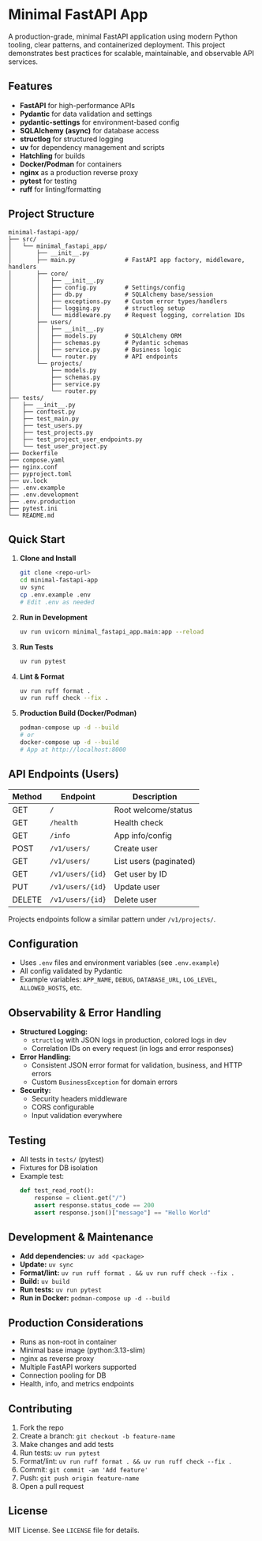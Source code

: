 # Minimal FastAPI App

A production-grade, minimal FastAPI application using modern Python tooling, clear patterns, and containerized deployment. This project demonstrates best practices for scalable, maintainable, and observable API services.

## Features

- **FastAPI** for high-performance APIs
- **Pydantic** for data validation and settings
- **pydantic-settings** for environment-based config
- **SQLAlchemy (async)** for database access
- **structlog** for structured logging
- **uv** for dependency management and scripts
- **Hatchling** for builds
- **Docker/Podman** for containers
- **nginx** as a production reverse proxy
- **pytest** for testing
- **ruff** for linting/formatting

## Project Structure

```
minimal-fastapi-app/
├── src/
│   └── minimal_fastapi_app/
│       ├── __init__.py
│       ├── main.py              # FastAPI app factory, middleware, handlers
│       ├── core/
│       │   ├── __init__.py
│       │   ├── config.py        # Settings/config
│       │   ├── db.py            # SQLAlchemy base/session
│       │   ├── exceptions.py    # Custom error types/handlers
│       │   ├── logging.py       # structlog setup
│       │   └── middleware.py    # Request logging, correlation IDs
│       ├── users/
│       │   ├── __init__.py
│       │   ├── models.py        # SQLAlchemy ORM
│       │   ├── schemas.py       # Pydantic schemas
│       │   ├── service.py       # Business logic
│       │   └── router.py        # API endpoints
│       └── projects/
│           ├── models.py
│           ├── schemas.py
│           ├── service.py
│           └── router.py
├── tests/
│   ├── __init__.py
│   ├── conftest.py
│   ├── test_main.py
│   ├── test_users.py
│   ├── test_projects.py
│   ├── test_project_user_endpoints.py
│   └── test_user_project.py
├── Dockerfile
├── compose.yaml
├── nginx.conf
├── pyproject.toml
├── uv.lock
├── .env.example
├── .env.development
├── .env.production
├── pytest.ini
└── README.md
```

## Quick Start

1. **Clone and Install**
   ```bash
   git clone <repo-url>
   cd minimal-fastapi-app
   uv sync
   cp .env.example .env
   # Edit .env as needed
   ```
2. **Run in Development**
   ```bash
   uv run uvicorn minimal_fastapi_app.main:app --reload
   ```
3. **Run Tests**
   ```bash
   uv run pytest
   ```
4. **Lint & Format**
   ```bash
   uv run ruff format .
   uv run ruff check --fix .
   ```
5. **Production Build (Docker/Podman)**
   ```bash
   podman-compose up -d --build
   # or
   docker-compose up -d --build
   # App at http://localhost:8000
   ```

## API Endpoints (Users)

| Method | Endpoint         | Description            |
| ------ | ---------------- | ---------------------- |
| GET    | `/`              | Root welcome/status    |
| GET    | `/health`        | Health check           |
| GET    | `/info`          | App info/config        |
| POST   | `/v1/users/`     | Create user            |
| GET    | `/v1/users/`     | List users (paginated) |
| GET    | `/v1/users/{id}` | Get user by ID         |
| PUT    | `/v1/users/{id}` | Update user            |
| DELETE | `/v1/users/{id}` | Delete user            |

Projects endpoints follow a similar pattern under `/v1/projects/`.

## Configuration

- Uses `.env` files and environment variables (see `.env.example`)
- All config validated by Pydantic
- Example variables: `APP_NAME`, `DEBUG`, `DATABASE_URL`, `LOG_LEVEL`, `ALLOWED_HOSTS`, etc.

## Observability & Error Handling

- **Structured Logging:**
  - `structlog` with JSON logs in production, colored logs in dev
  - Correlation IDs on every request (in logs and error responses)
- **Error Handling:**
  - Consistent JSON error format for validation, business, and HTTP errors
  - Custom `BusinessException` for domain errors
- **Security:**
  - Security headers middleware
  - CORS configurable
  - Input validation everywhere

## Testing

- All tests in `tests/` (pytest)
- Fixtures for DB isolation
- Example test:
  ```python
  def test_read_root():
      response = client.get("/")
      assert response.status_code == 200
      assert response.json()["message"] == "Hello World"
  ```

## Development & Maintenance

- **Add dependencies:** `uv add <package>`
- **Update:** `uv sync`
- **Format/lint:** `uv run ruff format . && uv run ruff check --fix .`
- **Build:** `uv build`
- **Run tests:** `uv run pytest`
- **Run in Docker:** `podman-compose up -d --build`

## Production Considerations

- Runs as non-root in container
- Minimal base image (python:3.13-slim)
- nginx as reverse proxy
- Multiple FastAPI workers supported
- Connection pooling for DB
- Health, info, and metrics endpoints

## Contributing

1. Fork the repo
2. Create a branch: `git checkout -b feature-name`
3. Make changes and add tests
4. Run tests: `uv run pytest`
5. Format/lint: `uv run ruff format . && uv run ruff check --fix .`
6. Commit: `git commit -am 'Add feature'`
7. Push: `git push origin feature-name`
8. Open a pull request

## License

MIT License. See `LICENSE` file for details.
